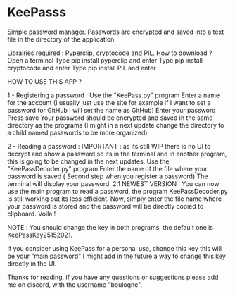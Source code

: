 # KeePasss
Simple password manager. Passwords are encrypted and saved into a text file in the directory of the application.


Librairies required : Pyperclip, cryptocode and PIL.
How to download ?
Open a terminal
Type pip install pyperclip and enter
Type pip install cryptocode and enter
Type pip install PIL and enter

HOW TO USE THIS APP ?

1 - Registering a password : 
 Use  the "KeePass.py" program
 Enter a name for the account (I usually just use the site for example if I want to set a password for GitHub I will set the name as GitHub)
 Enter your password
 Press save
 Your password should be encrypted and saved in the same directory as the programs (I might in a next update change the directory to a child named passwords to be more organized)

2 - Reading a password : 
 IMPORTANT : as its still WIP there is no UI to decrypt and show a password so its in the terminal and in another program, this is going to be changed in the next updates.
 Use the "KeePassDecoder.py" program
 Enter the name of the file where your password is saved ( Second step when you register a password)
 The terminal will display your password.
2.1 NEWEST VERSION : 
 You can now use the main program to read a password, the program KeePassDecoder.py is still working but its less efficient.
 Now, simply enter the file name where your password is stored and the password will be directly copied to clipboard.
Voila !






 



 NOTE : You should change the key in both programs, the default one is KeePassKey25152021.

 If you consider using KeePass for a personal use, change this key this will be your "main password"
 I might add in the future a way to change this key directly in the UI.

 Thanks for reading, if you have any questions or suggestions please add me on discord, with the username "boulogne".
